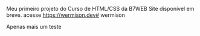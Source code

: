 Meu primeiro projeto do Curso de HTML/CSS da B7WEB
Site disponível em breve.
acesse https://wermison.dev# wermison

Apenas mais um teste